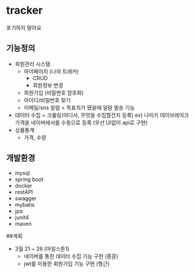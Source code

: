 # tracker
포기하지 말아요


## 기능정의

- 회원관리 시스템
    - 마이페이지 (나의 트래커)
        - CRUD
        - 회원정보 변경
    - 회원가입 (비밀번호 암호화)
    - 아이디/비밀번호 찾기
    - 이메일/sns 알람 = 목표치가 됐을때 알람 발송 기능
- 데이터 수집 = 크롤링(어디서, 무엇을 수집할건지 등록)
   ex) 나이키 데이브레이크 가격을 네이버에서를 수동으로 등록 (우선 UI없이 api로 구현)
- 상품통계
    - 가격, 수량


## 개발환경

- mysql
- spring boot
- docker
- restAPI
- swagger
- mybatis
- jpa
- junit4
- maven


##계획

- 3월 21 ~ 26 (마일스톤1)
    - 네이버를 통한 데이터 수집 기능 구현 (종훈)
    - jwt를 이용한 회원가입 기능 구현 (형근)
      